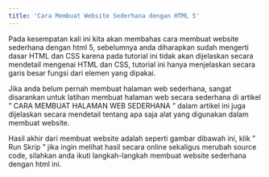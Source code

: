 ```yaml
---
title: 'Cara Membuat Website Sederhana dengan HTML 5'
---
```


Pada kesempatan kali ini kita akan membahas cara membuat website sederhana dengan html 5, sebelumnya anda diharapkan sudah mengerti dasar HTML dan CSS karena pada tutorial ini tidak akan dijelaskan secara mendetail mengenai HTML dan CSS, tutorial ini hanya menjelaskan secara garis besar fungsi dari elemen yang dipakai.

Jika anda belum pernah membuat halaman web sederhana, sangat disarankan untuk latihan membuat halaman web secara sederhana di artikel ” CARA MEMBUAT HALAMAN WEB SEDERHANA ” dalam artikel ini juga dijelaskan secara mendetail tentang apa saja alat yang digunakan dalam membuat website.

Hasil akhir dari membuat website adalah seperti gambar dibawah ini, klik ” Run Skrip ” jika ingin melihat hasil secara online sekaligus merubah source code, silahkan anda ikuti langkah-langkah membuat website sederhana dengan html ini.